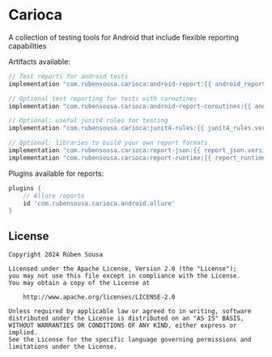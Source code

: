# Carioca

A collection of testing tools for Android that include flexible reporting capabilities

Artifacts available:


```groovy
// Test reports for android tests
implementation "com.rubensousa.carioca:android-report:{{ android_report.version }}"

// Optional test reporting for tests with coroutines
implementation "com.rubensousa.carioca:android-report-coroutines:{{ android_report.version }}"

// Optional: useful junit4 rules for testing
implementation "com.rubensousa.carioca:junit4-rules:{{ junit4_rules.version }}"

// Optional: libraries to build your own report formats
implementation "com.rubensousa.carioca:report-json:{{ report_json.version }}"
implementation "com.rubensousa.carioca:report-runtime:{{ report_runtime.version }}"
```

Plugins available for reports:

```groovy
plugins {
    // Allure reports
    id 'com.rubensousa.carioca.android.allure'
}
```

## License

    Copyright 2024 Rúben Sousa
    
    Licensed under the Apache License, Version 2.0 (the "License");
    you may not use this file except in compliance with the License.
    You may obtain a copy of the License at
    
        http://www.apache.org/licenses/LICENSE-2.0
    
    Unless required by applicable law or agreed to in writing, software
    distributed under the License is distributed on an "AS IS" BASIS,
    WITHOUT WARRANTIES OR CONDITIONS OF ANY KIND, either express or implied.
    See the License for the specific language governing permissions and
    limitations under the License.
